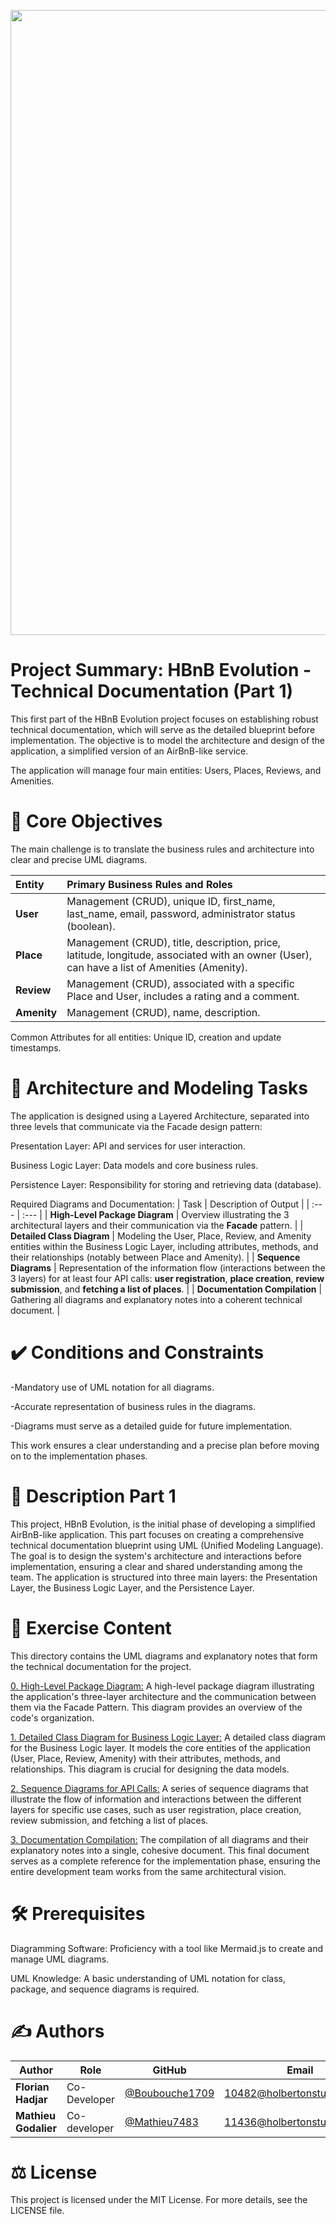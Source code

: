 <p align="center">
<img src="https://github.com/Mathieu7483/Aiko78-Photgraphy/blob/main/img/Logo%20de%20hippocampe%20et%20circuits%20%C3%A9lectroniques.png" width="1000">
</p>

# Project Summary: HBnB Evolution - Technical Documentation (Part 1)
This first part of the HBnB Evolution project focuses on establishing robust technical documentation, which will serve as the detailed blueprint before implementation. The objective is to model the architecture and design of the application, a simplified version of an AirBnB-like service.

The application will manage four main entities: Users, Places, Reviews, and Amenities.

# 🎯 Core Objectives
The main challenge is to translate the business rules and architecture into clear and precise UML diagrams.


| Entity | Primary Business Rules and Roles | 
| :--- | :--- | 
| **User** | Management (CRUD), unique ID, first\_name, last\_name, email, password, administrator status (boolean).| 
| **Place** | Management (CRUD), title, description, price, latitude, longitude, associated with an owner (User), can have a list of Amenities (Amenity).| 
| **Review** | Management (CRUD), associated with a specific Place and User, includes a rating and a comment.| 
| **Amenity** | Management (CRUD), name, description.|

Common Attributes for all entities: Unique ID, creation and update timestamps.

# 🧱 Architecture and Modeling Tasks
The application is designed using a Layered Architecture, separated into three levels that communicate via the Facade design pattern:

Presentation Layer: API and services for user interaction.

Business Logic Layer: Data models and core business rules.

Persistence Layer: Responsibility for storing and retrieving data (database).

Required Diagrams and Documentation:
| Task | Description of Output |
| :--- | :--- |
| **High-Level Package Diagram** | Overview illustrating the 3 architectural layers and their communication via the **Facade** pattern. |
| **Detailed Class Diagram** | Modeling the User, Place, Review, and Amenity entities within the Business Logic Layer, including attributes, methods, and their relationships (notably between Place and Amenity). |
| **Sequence Diagrams** | Representation of the information flow (interactions between the 3 layers) for at least four API calls: **user registration**, **place creation**, **review submission**, and **fetching a list of places**. |
| **Documentation Compilation** | Gathering all diagrams and explanatory notes into a coherent technical document. |

# ✔️ Conditions and Constraints
-Mandatory use of UML notation for all diagrams.

-Accurate representation of business rules in the diagrams.

-Diagrams must serve as a detailed guide for future implementation.

This work ensures a clear understanding and a precise plan before moving on to the implementation phases.

# 📝 Description Part 1
This project, HBnB Evolution, is the initial phase of developing a simplified AirBnB-like application. This part focuses on creating a comprehensive technical documentation blueprint using UML (Unified Modeling Language). The goal is to design the system's architecture and interactions before implementation, ensuring a clear and shared understanding among the team. The application is structured into three main layers: the Presentation Layer, the Business Logic Layer, and the Persistence Layer.

# 📂 Exercise Content
This directory contains the UML diagrams and explanatory notes that form the technical documentation for the project.

[0. High-Level Package Diagram:](https://github.com/Mathieu7483/holbertonschool-hbnb/blob/Mathieu/part1/high%20package%20level%20diagram.md) A high-level package diagram illustrating the application's three-layer architecture and the communication between them via the Facade Pattern. This diagram provides an overview of the code's organization.

[1. Detailed Class Diagram for Business Logic Layer:](https://github.com/Mathieu7483/holbertonschool-hbnb/blob/Mathieu/part1/detailed%20classes%20diagram.md) A detailed class diagram for the Business Logic layer. It models the core entities of the application (User, Place, Review, Amenity) with their attributes, methods, and relationships. This diagram is crucial for designing the data models.

[2. Sequence Diagrams for API Calls:](https://github.com/Mathieu7483/holbertonschool-hbnb/blob/Mathieu/part1/Sequence%20Diagrams%20for%20API%20Calls.md) A series of sequence diagrams that illustrate the flow of information and interactions between the different layers for specific use cases, such as user registration, place creation, review submission, and fetching a list of places.

[3. Documentation Compilation:]() The compilation of all diagrams and their explanatory notes into a single, cohesive document. This final document serves as a complete reference for the implementation phase, ensuring the entire development team works from the same architectural vision.

# 🛠️ Prerequisites
Diagramming Software: Proficiency with a tool like Mermaid.js to create and manage UML diagrams.

UML Knowledge: A basic understanding of UML notation for class, package, and sequence diagrams is required.

# ✍️ Authors

<div align="center">
  
| Author | Role | GitHub | Email |
|--------|------|--------|-------|
| **Florian Hadjar** | Co-Developer | [@Boubouche1709](https://github.com/Boubouche1709) | 10482@holbertonstudents.com |
| **Mathieu Godalier** | Co-developer | [@Mathieu7483](https://github.com/Mathieu7483) | 11436@holbertonstudents.com |
</div>

# ⚖️ License
This project is licensed under the MIT License. For more details, see the LICENSE file.

